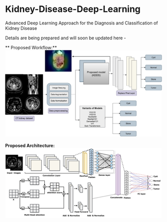 # Kidney-Disease-Deep-Learning
Advanced Deep Learning Approach for the Diagnosis and Classification of Kidney Disease

Details are being prepared and will soon be updated here - 

**
Proposed Workflow:**
![Proposed Workflow](project_updates/2.jpg) 
<br><br>
**Proposed Architecture:**
![Proposed Architecture](project_updates/1.jpg) 
